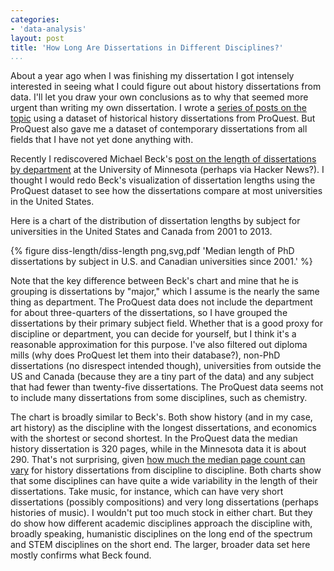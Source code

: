 ```yaml
---
categories:
- 'data-analysis'
layout: post
title: 'How Long Are Dissertations in Different Disciplines?'
...
```


About a year ago when I was finishing my dissertation I got intensely interested in seeing what I could figure out about history dissertations from data. I'll let you draw your own conclusions as to why that seemed more urgent than writing my own dissertation. I wrote a [series of posts on the topic](/research/history-dissertations/) using a dataset of historical history dissertations from ProQuest. But ProQuest also gave me a dataset of contemporary dissertations from all fields that I have not yet done anything with.

Recently I rediscovered Michael Beck's [post on the length of dissertations by department](https://beckmw.wordpress.com/2014/07/15/average-dissertation-and-thesis-length-take-two/) at the University of Minnesota (perhaps via Hacker News?). I thought I would redo Beck's visualization of dissertation lengths using the ProQuest dataset to see how the dissertations compare at most universities in the United States.

Here is a chart of the distribution of dissertation lengths by subject for universities in the United States and Canada from 2001 to 2013.

{% figure diss-length/diss-length png,svg,pdf 'Median length of PhD dissertations by subject in U.S. and Canadian universities since 2001.' %}

Note that the key difference between Beck's chart and mine that he is grouping is dissertations by "major," which I assume is the nearly the same thing as department. The ProQuest data does not include the department for about three-quarters of the dissertations, so I have grouped the dissertations by their primary subject field. Whether that is a good proxy for discipline or department, you can decide for yourself, but I think it's a reasonable approximation for this purpose. I've also filtered out diploma mills (why does ProQuest let them into their database?), non-PhD dissertations (no disrespect intended though), universities from outside the US and Canada (because they are a tiny part of the data) and any subject that had fewer than twenty-five dissertations. The ProQuest data seems not to include many dissertations from some disciplines, such as chemistry.

The chart is broadly similar to Beck's. Both show history (and in my case, art history) as the discipline with the longest dissertations, and economics with the shortest or second shortest. In the ProQuest data the median history dissertation is 320 pages, while in the Minnesota data it is about 290. That's not surprising, given [how much the median page count can vary](/blog/analyzing-historical-history-dissertations-page-counts-by-university/) for history dissertations from discipline to discipline. Both charts show that some disciplines can have quite a wide variability in the length of their dissertations. Take music, for instance, which can have very short dissertations (possibly compositions) and very long dissertations (perhaps histories of music). I wouldn't put too much stock in either chart. But they do show how different academic disciplines approach the discipline with, broadly speaking, humanistic disciplines on the long end of the spectrum and STEM disciplines on the short end. The larger, broader data set here mostly confirms what Beck found.
